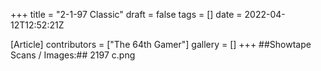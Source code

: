 +++
title = "2-1-97 Classic"
draft = false
tags = []
date = 2022-04-12T12:52:21Z

[Article]
contributors = ["The 64th Gamer"]
gallery = []
+++
##Showtape Scans / Images:##
<gallery>
2197 c.png
</gallery>